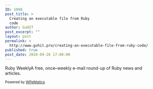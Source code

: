 ```yaml
---
ID: 1098
post_title: >
  Creating an executable file from Ruby
  code
author: GuHIT
post_excerpt: ""
layout: post
permalink: >
  http://www.guhit.pro/creating-an-executable-file-from-ruby-code/
published: true
post_date: 2018-09-26 17:00:00
---
```

Ruby WeeklyA free, once&ndash;weekly e-mail round-up of Ruby news and articles.<p class="wpematico_credit"><small>Powered by <a href="http://www.wpematico.com" target="_blank">WPeMatico</a></small></p>